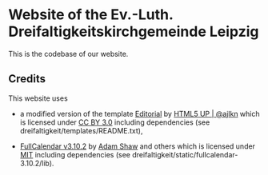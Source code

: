 # Website of the Ev.-Luth. Dreifaltigkeitskirchgemeinde Leipzig

This is the codebase of our website.

## Credits

This website uses

* a modified version of the template [Editorial](https://html5up.net/editorial) by [HTML5 UP | @ajlkn](https://html5up.net/) which is licensed under [CC BY 3.0](https://creativecommons.org/licenses/by/3.0/) including dependencies (see dreifaltigkeit/templates/README.txt),

* [FullCalendar v3.10.2](https://fullcalendar.io/) by [Adam Shaw](http://arshaw.com/) and others which is licensed under [MIT](https://github.com/fullcalendar/fullcalendar/blob/v3.10.2/LICENSE.txt) including dependencies (see dreifaltigkeit/static/fullcalendar-3.10.2/lib).
